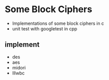 # Some  Block Ciphers
- Implementations of some  block ciphers in c 
- unit test with googletest in cpp

## implement

- des
- aes
- midori
- lllwbc